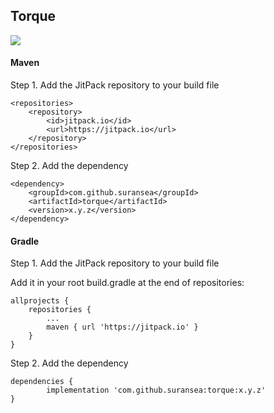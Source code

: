 ## Torque

[![](https://jitpack.io/v/suransea/torque.svg)](https://jitpack.io/#suransea/torque)

#### Maven

Step 1. Add the JitPack repository to your build file

	<repositories>
		<repository>
		    <id>jitpack.io</id>
		    <url>https://jitpack.io</url>
		</repository>
	</repositories>

Step 2. Add the dependency

	<dependency>
	    <groupId>com.github.suransea</groupId>
	    <artifactId>torque</artifactId>
	    <version>x.y.z</version>
	</dependency>



#### Gradle


Step 1. Add the JitPack repository to your build file


Add it in your root build.gradle at the end of repositories:

	allprojects {
		repositories {
			...
			maven { url 'https://jitpack.io' }
		}
	}

Step 2. Add the dependency

	dependencies {
	        implementation 'com.github.suransea:torque:x.y.z'
	}
